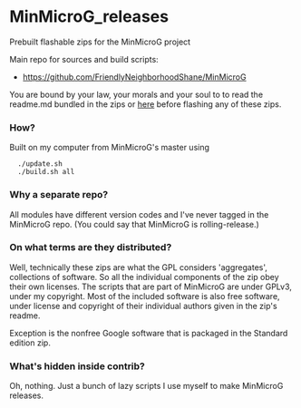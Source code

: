 # MinMicroG_releases
Prebuilt flashable zips for the MinMicroG project

Main repo for sources and build scripts:
 - https://github.com/FriendlyNeighborhoodShane/MinMicroG

You are bound by your law, your morals and your soul to to read the readme.md bundled in the zips or [here](https://github.com/FriendlyNeighborhoodShane/MinMicroG/blob/master/README.md) before flashing any of these zips.

### How?
Built on my computer from MinMicroG's master using
```
  ./update.sh
  ./build.sh all
```

### Why a separate repo?
All modules have different version codes and I've never tagged in the MinMicroG repo. (You could say that MinMicroG is rolling-release.)

### On what terms are they distributed?
Well, technically these zips are what the GPL considers 'aggregates', collections of software. So all the individual components of the zip obey their own licenses. The scripts that are part of MinMicroG are under GPLv3, under my copyright. Most of the included software is also free software, under license and copyright of their individual authors given in the zip's readme.

Exception is the nonfree Google software that is packaged in the Standard edition zip.

### What's hidden inside contrib?
Oh, nothing. Just a bunch of lazy scripts I use myself to make MinMicroG releases.

